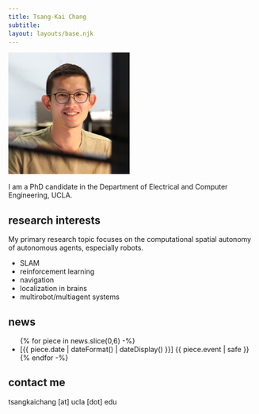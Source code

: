 ```yaml
---
title: Tsang-Kai Chang
subtitle: 
layout: layouts/base.njk
---
```


<div class="image-cropper">
  <img src="images/profile-pic.png" alt="avatar" class="profile-pic">
</div>


I am a PhD candidate in the Department of Electrical and Computer Engineering, UCLA.


## research interests

My primary research topic focuses on the computational spatial autonomy of autonomous agents, especially robots.

<ul class="feature-icons">
    <li class="far fa-eye">SLAM</li>
    <li class="far fa-comments">reinforcement learning</li>
    <li class="far fa-map">navigation</li>    
    <li class="fas fa-kiwi-bird">localization in brains</li>
    <li class="fas fa-users">multirobot/multiagent systems</li>
</ul>

## news

<ul class="listing">
    {% for piece in news.slice(0,6) -%}
    <li>
        [{{ piece.date  | dateFormat() | dateDisplay() }}] 
          {{ piece.event | safe }}
    </li>
    {% endfor -%}
</ul>


## contact me

tsangkaichang [at] ucla [dot] edu